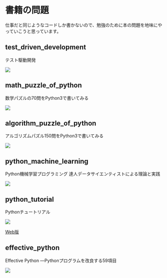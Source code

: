 # 書籍の問題
仕事だと同じようなコードしか書かないので、勉強のために本の問題を地味にやっていこうと思っています。

## test_driven_development

テスト駆動開発

<a href="https://www.amazon.co.jp/%E3%83%86%E3%82%B9%E3%83%88%E9%A7%86%E5%8B%95%E9%96%8B%E7%99%BA-Kent-Beck/dp/4274217884/ref=as_li_ss_il?_encoding=UTF8&qid=1517754495&sr=8-1&linkCode=li2&tag=ironhotcom-22&linkId=b076b8a58dce215a0d86e34b8104eb70" target="_blank"><img border="0" src="http://ws-fe.amazon-adsystem.com/widgets/q?_encoding=UTF8&ASIN=4274217884&Format=_SL160_&ID=AsinImage&MarketPlace=JP&ServiceVersion=20070822&WS=1&tag=ironhotcom-22" ></a><img src="https://ir-jp.amazon-adsystem.com/e/ir?t=ironhotcom-22&l=li2&o=9&a=4274217884" width="1" height="1" border="0" alt="" style="border:none !important; margin:0px !important;" />

## math_puzzle_of_python

数学パズルの70問をPython3で書いてみる

<a href="https://www.amazon.co.jp/%E3%83%97%E3%83%AD%E3%82%B0%E3%83%A9%E3%83%9E%E8%84%B3%E3%82%92%E9%8D%9B%E3%81%88%E3%82%8B%E6%95%B0%E5%AD%A6%E3%83%91%E3%82%BA%E3%83%AB-%E3%82%B7%E3%83%B3%E3%83%97%E3%83%AB%E3%81%A7%E9%AB%98%E9%80%9F%E3%81%AA%E3%82%B3%E3%83%BC%E3%83%89%E3%81%8C%E6%9B%B8%E3%81%91%E3%82%8B%E3%82%88%E3%81%86%E3%81%AB%E3%81%AA%E3%82%8B70%E5%95%8F-%E5%A2%97%E4%BA%95-%E6%95%8F%E5%85%8B/dp/479814245X/ref=as_li_ss_il?ie=UTF8&qid=1474952542&sr=8-1&keywords=%E6%95%B0%E5%AD%A6%E3%83%91%E3%82%BA%E3%83%AB&linkCode=li1&tag=ironhotcom-22&linkId=6f1acd3adc6583bceabe32477fb512a5" target="_blank"><img border="0" src="https://ws-fe.amazon-adsystem.com/widgets/q?_encoding=UTF8&ASIN=479814245X&Format=_SL110_&ID=AsinImage&MarketPlace=JP&ServiceVersion=20070822&WS=1&tag=ironhotcom-22" ></a><img src="https://ir-jp.amazon-adsystem.com/e/ir?t=ironhotcom-22&l=li1&o=9&a=479814245X" width="1" height="1" border="0" alt="" style="border:none !important; margin:0px !important;" />

## algorithm_puzzle_of_python

アルゴリズムパズル150問をPython3で書いてみる

<a href="https://www.amazon.co.jp/dp/4873116694/ref=as_li_ss_il?_encoding=UTF8&isInIframe=0&n=465392&ref_=dp_proddesc_0&s=books&showDetailProductDesc=1&linkCode=li1&tag=ironhotcom-22&linkId=a9f228d232b57aa50c350d8e88dfb7f4" target="_blank"><img border="0" src="https://ws-fe.amazon-adsystem.com/widgets/q?_encoding=UTF8&ASIN=4873116694&Format=_SL110_&ID=AsinImage&MarketPlace=JP&ServiceVersion=20070822&WS=1&tag=ironhotcom-22" ></a><img src="https://ir-jp.amazon-adsystem.com/e/ir?t=ironhotcom-22&l=li1&o=9&a=4873116694" width="1" height="1" border="0" alt="" style="border:none !important; margin:0px !important;" />

## python_machine_learning

Python機械学習プログラミング 達人データサイエンティストによる理論と実践

<a  href="https://www.amazon.co.jp/gp/product/4844380605/ref=as_li_tf_il?ie=UTF8&camp=247&creative=1211&creativeASIN=4844380605&linkCode=as2&tag=ironhotcom-22"><img border="0" src="http://ws-fe.amazon-adsystem.com/widgets/q?_encoding=UTF8&ASIN=4844380605&Format=_SL160_&ID=AsinImage&MarketPlace=JP&ServiceVersion=20070822&WS=1&tag=ironhotcom-22" ></a><img src="http://ir-jp.amazon-adsystem.com/e/ir?t=ironhotcom-22&l=as2&o=9&a=4844380605" width="1" height="1" border="0" alt="" style="border:none !important; margin:0px !important;" />


## python_tutorial
Pythonチュートリアル

<a  href="https://www.amazon.co.jp/gp/product/4873117534/ref=as_li_tf_il?ie=UTF8&camp=247&creative=1211&creativeASIN=4873117534&linkCode=as2&tag=ironhotcom-22"><img border="0" src="http://ws-fe.amazon-adsystem.com/widgets/q?_encoding=UTF8&ASIN=4873117534&Format=_SL160_&ID=AsinImage&MarketPlace=JP&ServiceVersion=20070822&WS=1&tag=ironhotcom-22" ></a><img src="http://ir-jp.amazon-adsystem.com/e/ir?t=ironhotcom-22&l=as2&o=9&a=4873117534" width="1" height="1" border="0" alt="" style="border:none !important; margin:0px !important;" />

[Web版](https://docs.python.org/ja/3/tutorial/)

## effective_python

Effective Python ―Pythonプログラムを改良する59項目

<a href="https://www.amazon.co.jp/Effective-Python-%E2%80%95Python%E3%83%97%E3%83%AD%E3%82%B0%E3%83%A9%E3%83%A0%E3%82%92%E6%94%B9%E8%89%AF%E3%81%99%E3%82%8B59%E9%A0%85%E7%9B%AE-Brett-Slatkin/dp/4873117569/ref=as_li_ss_il?s=books&ie=UTF8&qid=1517754395&sr=1-1&keywords=effective+python&linkCode=li2&tag=ironhotcom-22&linkId=65068e4dbbd221b5a3ccb5525e0d8440" target="_blank"><img border="0" src="http://ws-fe.amazon-adsystem.com/widgets/q?_encoding=UTF8&ASIN=4873117569&Format=_SL160_&ID=AsinImage&MarketPlace=JP&ServiceVersion=20070822&WS=1&tag=ironhotcom-22" ></a><img src="https://ir-jp.amazon-adsystem.com/e/ir?t=ironhotcom-22&l=li2&o=9&a=4873117569" width="1" height="1" border="0" alt="" style="border:none !important; margin:0px !important;" />
